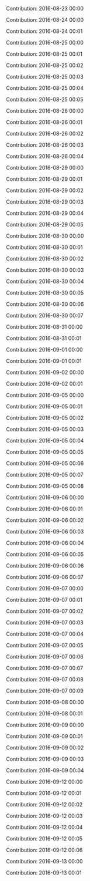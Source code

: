 Contribution: 2016-08-23 00:00

Contribution: 2016-08-24 00:00

Contribution: 2016-08-24 00:01

Contribution: 2016-08-25 00:00

Contribution: 2016-08-25 00:01

Contribution: 2016-08-25 00:02

Contribution: 2016-08-25 00:03

Contribution: 2016-08-25 00:04

Contribution: 2016-08-25 00:05

Contribution: 2016-08-26 00:00

Contribution: 2016-08-26 00:01

Contribution: 2016-08-26 00:02

Contribution: 2016-08-26 00:03

Contribution: 2016-08-26 00:04

Contribution: 2016-08-29 00:00

Contribution: 2016-08-29 00:01

Contribution: 2016-08-29 00:02

Contribution: 2016-08-29 00:03

Contribution: 2016-08-29 00:04

Contribution: 2016-08-29 00:05

Contribution: 2016-08-30 00:00

Contribution: 2016-08-30 00:01

Contribution: 2016-08-30 00:02

Contribution: 2016-08-30 00:03

Contribution: 2016-08-30 00:04

Contribution: 2016-08-30 00:05

Contribution: 2016-08-30 00:06

Contribution: 2016-08-30 00:07

Contribution: 2016-08-31 00:00

Contribution: 2016-08-31 00:01

Contribution: 2016-09-01 00:00

Contribution: 2016-09-01 00:01

Contribution: 2016-09-02 00:00

Contribution: 2016-09-02 00:01

Contribution: 2016-09-05 00:00

Contribution: 2016-09-05 00:01

Contribution: 2016-09-05 00:02

Contribution: 2016-09-05 00:03

Contribution: 2016-09-05 00:04

Contribution: 2016-09-05 00:05

Contribution: 2016-09-05 00:06

Contribution: 2016-09-05 00:07

Contribution: 2016-09-05 00:08

Contribution: 2016-09-06 00:00

Contribution: 2016-09-06 00:01

Contribution: 2016-09-06 00:02

Contribution: 2016-09-06 00:03

Contribution: 2016-09-06 00:04

Contribution: 2016-09-06 00:05

Contribution: 2016-09-06 00:06

Contribution: 2016-09-06 00:07

Contribution: 2016-09-07 00:00

Contribution: 2016-09-07 00:01

Contribution: 2016-09-07 00:02

Contribution: 2016-09-07 00:03

Contribution: 2016-09-07 00:04

Contribution: 2016-09-07 00:05

Contribution: 2016-09-07 00:06

Contribution: 2016-09-07 00:07

Contribution: 2016-09-07 00:08

Contribution: 2016-09-07 00:09

Contribution: 2016-09-08 00:00

Contribution: 2016-09-08 00:01

Contribution: 2016-09-09 00:00

Contribution: 2016-09-09 00:01

Contribution: 2016-09-09 00:02

Contribution: 2016-09-09 00:03

Contribution: 2016-09-09 00:04

Contribution: 2016-09-12 00:00

Contribution: 2016-09-12 00:01

Contribution: 2016-09-12 00:02

Contribution: 2016-09-12 00:03

Contribution: 2016-09-12 00:04

Contribution: 2016-09-12 00:05

Contribution: 2016-09-12 00:06

Contribution: 2016-09-13 00:00

Contribution: 2016-09-13 00:01

